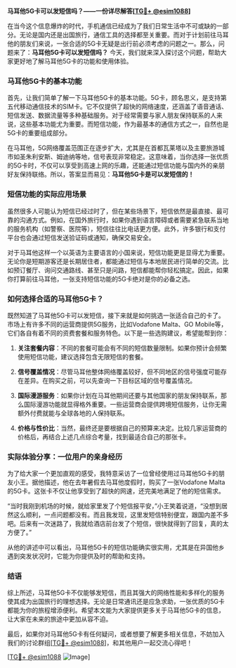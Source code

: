**马耳他5G卡可以发短信吗？——一份详尽解答[[TG💪+ @esim1088](https://t.me/s/esim1088)]**

在当今这个信息爆炸的时代，手机通信已经成为了我们日常生活中不可或缺的一部分。无论是国内还是出国旅行，通信工具的选择都至关重要。而对于计划前往马耳他的朋友们来说，一张合适的5G卡无疑是出行前必须考虑的问题之一。那么，问题来了：**马耳他5G卡可以发短信吗？** 今天，我们就来深入探讨这个问题，帮助大家更好地了解马耳他5G卡的功能和使用体验。

### 马耳他5G卡的基本功能

首先，让我们简单了解一下马耳他5G卡的基本功能。5G卡，顾名思义，是支持第五代移动通信技术的SIM卡。它不仅提供了超快的网络速度，还涵盖了语音通话、短信发送、数据流量等多种基础服务。对于经常需要与家人朋友保持联系的人来说，这些基本功能尤为重要。而短信功能，作为最基本的通信方式之一，自然也是5G卡的重要组成部分。

在马耳他，5G网络覆盖范围正在逐步扩大，尤其是在首都瓦莱塔以及主要旅游城市如圣朱利安斯、姆迪纳等地，信号表现非常稳定。这意味着，当你选择一张优质的5G卡时，不仅可以享受到高速上网的乐趣，还能通过短信功能与国内外的亲朋好友保持联络。所以，答案显而易见：**马耳他5G卡是可以发短信的！**

### 短信功能的实际应用场景

虽然很多人可能认为短信已经过时了，但在某些场景下，短信依然是最直接、最可靠的沟通方式。例如，在国外旅行时，如果你遇到语言障碍或者需要紧急联系当地的服务机构（如警察、医院等），短信往往比电话更方便。此外，许多银行和支付平台也会通过短信发送验证码或通知，确保交易安全。

对于马耳他这样一个以英语为主要语言的小国来说，短信功能更是显得尤为重要。无论你是短期游客还是长期居住者，都能通过短信与本地居民进行简单的交流。比如预订餐厅、询问交通路线、甚至只是问路，短信都能帮你轻松搞定。因此，如果你打算前往马耳他，一张支持短信功能的5G卡绝对是你的必备之选。

### 如何选择合适的马耳他5G卡？

既然知道了马耳他5G卡可以发短信，接下来就是如何挑选一张适合自己的卡了。市场上有许多不同的运营商提供5G服务，比如Vodafone Malta、GO Mobile等，它们各自有着不同的资费套餐和服务特色。以下是一些选购建议，希望能帮到你：

1. **关注套餐内容**：不同的套餐可能会有不同的短信数量限制。如果你预计会频繁使用短信功能，建议选择包含无限短信的套餐。
   
2. **信号覆盖情况**：尽管马耳他整体网络覆盖较好，但不同地区的信号强度可能存在差异。在购买之前，可以先查询一下目标区域的信号覆盖情况。

3. **国际漫游服务**：如果你计划在马耳他期间还要与其他国家的朋友保持联系，那么国际漫游功能就显得格外重要。一些运营商会提供跨境短信服务，让你无需额外付费就能与全球各地的人保持联系。

4. **价格与性价比**：当然，最终还是要根据自己的预算来决定。比较几家运营商的价格后，再结合上述几点综合考量，找到最适合自己的那张卡。

### 实际体验分享：一位用户的亲身经历

为了给大家一个更加直观的感受，我特意采访了一位曾经使用过马耳他5G卡的朋友小王。据他描述，他在去年暑假去马耳他度假时，购买了一张Vodafone Malta的5G卡。这张卡不仅让他享受到了超快的网速，还完美地满足了他的短信需求。

“当时我刚到机场的时候，就给家里发了个短信报平安，”小王笑着说道，“没想到居然这么顺利，一点问题都没有。而且我发现，这里发短信特别便宜，跟国内差不多吧。后来有一次迷路了，我就给酒店前台发了个短信，很快就得到了回复，真的太方便了。”

从他的讲述中可以看出，马耳他5G卡的短信功能确实很实用，尤其是在异国他乡遇到突发状况时，它能为你提供及时的帮助和支持。

### 结语

综上所述，马耳他5G卡不仅能够发短信，而且其强大的网络性能和多样化的服务使其成为出国旅行的理想选择。无论是日常通讯还是应急求助，一张优质的5G卡都能为你的旅程增添便利。希望本文能为大家提供更多关于马耳他5G卡的信息，让大家在未来的旅途中更加从容不迫。

最后，如果你对马耳他5G卡有任何疑问，或者想要了解更多相关信息，不妨加入我们的讨论群组[[TG💪+ @esim1088](https://t.me/s/esim1088)]，和其他用户一起交流心得吧！

[[TG💪+ @esim1088](https://t.me/s/esim1088) ![Image](https://i.postimg.cc/4NQfJmqS/Snipaste-2025-05-13-00-14-12.png)]